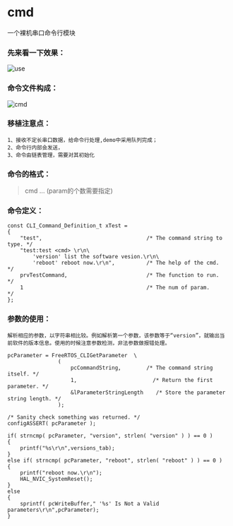 # cmd
一个裸机串口命令行模块

### 先来看一下效果： 
![use](https://github.com/redocCheng/cmd/tree/master/image/cmd_use.gif )

### 命令文件构成： 
![cmd](https://github.com/redocCheng/cmd/tree/master/image/cmd_cmd.png)

### 移植注意点： 
    1、接收不定长串口数据，给命令行处理,demo中采用队列完成；
    2、命令行内部会发送，
    3、命令由链表管理，需要对其初始化

### 命令的格式： 
> cmd <param> <param> ... <param> (param的个数需要指定)

### 命令定义：  
```
const CLI_Command_Definition_t xTest =
{
    "test",                                 /* The command string to type. */
    "test:test <cmd> \r\n\     
        'version' list the software vesion.\r\n\
        'reboot' reboot now.\r\n",          /* The help of the cmd.        */
    prvTestCommand,                         /* The function to run.        */
    1                                       /* The num of param.           */
};
```

### 参数的使用： 
    解析相应的参数，以字符串相比较。例如解析第一个参数，该参数等于“version”，就输出当前软件的版本信息。使用的时候注意参数检测，非法参数做报错处理。
```
pcParameter = FreeRTOS_CLIGetParameter  \
                (
                    pcCommandString,        /* The command string itself. */
                    1,                        /* Return the first parameter. */
                    &lParameterStringLength    /* Store the parameter string length. */
                );
 
/* Sanity check something was returned. */
configASSERT( pcParameter );

if( strncmp( pcParameter, "version", strlen( "version" ) ) == 0 )
{
    printf("%s\r\n",versions_tab);
}
else if( strncmp( pcParameter, "reboot", strlen( "reboot" ) ) == 0 )
{
    printf("reboot now.\r\n");
    HAL_NVIC_SystemReset();
}
else
{
    sprintf( pcWriteBuffer," '%s' Is Not a Valid parameters\r\n",pcParameter);
}
```

